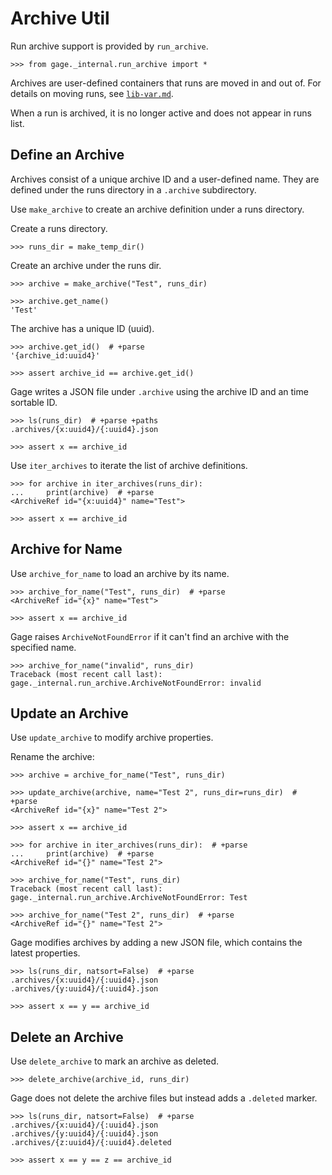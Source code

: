 # Archive Util

Run archive support is provided by `run_archive`.

    >>> from gage._internal.run_archive import *

Archives are user-defined containers that runs are moved in and out of.
For details on moving runs, see [`lib-var.md`](lib.var.md).

When a run is archived, it is no longer active and does not appear in
runs list.

## Define an Archive

Archives consist of a unique archive ID and a user-defined name. They
are defined under the runs directory in a `.archive` subdirectory.

Use `make_archive` to create an archive definition under a runs
directory.

Create a runs directory.

    >>> runs_dir = make_temp_dir()

Create an archive under the runs dir.

    >>> archive = make_archive("Test", runs_dir)

    >>> archive.get_name()
    'Test'

The archive has a unique ID (uuid).

    >>> archive.get_id()  # +parse
    '{archive_id:uuid4}'

    >>> assert archive_id == archive.get_id()

Gage writes a JSON file under `.archive` using the archive ID and an
time sortable ID.

    >>> ls(runs_dir)  # +parse +paths
    .archives/{x:uuid4}/{:uuid4}.json

    >>> assert x == archive_id

Use `iter_archives` to iterate the list of archive definitions.

    >>> for archive in iter_archives(runs_dir):
    ...     print(archive)  # +parse
    <ArchiveRef id="{x:uuid4}" name="Test">

    >>> assert x == archive_id

## Archive for Name

Use `archive_for_name` to load an archive by its name.

    >>> archive_for_name("Test", runs_dir)  # +parse
    <ArchiveRef id="{x}" name="Test">

    >>> assert x == archive_id

Gage raises `ArchiveNotFoundError` if it can't find an archive with the
specified name.

    >>> archive_for_name("invalid", runs_dir)
    Traceback (most recent call last):
    gage._internal.run_archive.ArchiveNotFoundError: invalid

## Update an Archive

Use `update_archive` to modify archive properties.

Rename the archive:

    >>> archive = archive_for_name("Test", runs_dir)

    >>> update_archive(archive, name="Test 2", runs_dir=runs_dir)  # +parse
    <ArchiveRef id="{x}" name="Test 2">

    >>> assert x == archive_id

    >>> for archive in iter_archives(runs_dir):  # +parse
    ...     print(archive)  # +parse
    <ArchiveRef id="{}" name="Test 2">

    >>> archive_for_name("Test", runs_dir)
    Traceback (most recent call last):
    gage._internal.run_archive.ArchiveNotFoundError: Test

    >>> archive_for_name("Test 2", runs_dir)  # +parse
    <ArchiveRef id="{}" name="Test 2">

Gage modifies archives by adding a new JSON file, which contains the
latest properties.

    >>> ls(runs_dir, natsort=False)  # +parse
    .archives/{x:uuid4}/{:uuid4}.json
    .archives/{y:uuid4}/{:uuid4}.json

    >>> assert x == y == archive_id

## Delete an Archive

Use `delete_archive` to mark an archive as deleted.

    >>> delete_archive(archive_id, runs_dir)

Gage does not delete the archive files but instead adds a `.deleted`
marker.

    >>> ls(runs_dir, natsort=False)  # +parse
    .archives/{x:uuid4}/{:uuid4}.json
    .archives/{y:uuid4}/{:uuid4}.json
    .archives/{z:uuid4}/{:uuid4}.deleted

    >>> assert x == y == z == archive_id
